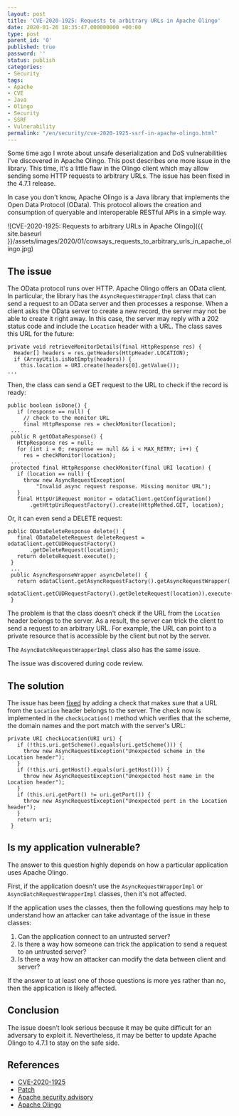 ```yaml
---
layout: post
title: 'CVE-2020-1925: Requests to arbitrary URLs in Apache Olingo'
date: 2020-01-26 18:35:47.000000000 +00:00
type: post
parent_id: '0'
published: true
password: ''
status: publish
categories:
- Security
tags:
- Apache
- CVE
- Java
- Olingo
- Security
- SSRF
- Vulnerability
permalink: "/en/security/cve-2020-1925-ssrf-in-apache-olingo.html"
---
```



Some time ago I wrote about unsafe deserialization and DoS vulnerabilities I've discovered in Apache Olingo. This post describes one more issue in the library. This time, it's a little flaw in the Olingo client which may allow sending some HTTP requests to arbitrary URLs. The issue has been fixed in the 4.7.1 release.





In case you don't know, Apache Olingo is a Java library that implements the Open Data Protocol (OData). This protocol allows the creation and consumption of queryable and interoperable RESTful APIs in a simple way.





![CVE-2020-1925: Requests to arbitrary URLs in Apache Olingo]({{ site.baseurl }}/assets/images/2020/01/cowsays_requests_to_arbitrary_urls_in_apache_olingo.jpg)



  
  




## The issue





The OData protocol runs over HTTP. Apache Olingo offers an OData client. In particular, the library has the `AsyncRequestWrapperImpl` class that can send a request to an OData server and then processes a response. When a client asks the OData server to create a new record, the server may not be able to create it right away. In this case, the server may reply with a 202 status code and include the `Location`&nbsp;header with a URL. The class saves this URL for the future:





```
private void retrieveMonitorDetails(final HttpResponse res) {
  Header[] headers = res.getHeaders(HttpHeader.LOCATION);
  if (ArrayUtils.isNotEmpty(headers)) {
    this.location = URI.create(headers[0].getValue());
...
```





Then, the class can send a GET request to the URL to check if the record is ready:





```
public boolean isDone() {
   if (response == null) {
     // check to the monitor URL
     final HttpResponse res = checkMonitor(location);
 ...
 public R getODataResponse() {
   HttpResponse res = null;
   for (int i = 0; response == null && i < MAX_RETRY; i++) {
     res = checkMonitor(location);
 ...
 protected final HttpResponse checkMonitor(final URI location) {
   if (location == null) {
     throw new AsyncRequestException(
         "Invalid async request response. Missing monitor URL");
   }
   final HttpUriRequest monitor = odataClient.getConfiguration()
       .getHttpUriRequestFactory().create(HttpMethod.GET, location);
```





Or, it can even send a DELETE request:





```
public ODataDeleteResponse delete() {
   final ODataDeleteRequest deleteRequest = odataClient.getCUDRequestFactory()
       .getDeleteRequest(location);
   return deleteRequest.execute();
 }
 ...
 public AsyncResponseWrapper asyncDelete() {
   return odataClient.getAsyncRequestFactory().getAsyncRequestWrapper(
       odataClient.getCUDRequestFactory().getDeleteRequest(location)).execute();
 }
```





The problem is that the class doesn't check if the URL from the `Location` header belongs to the server. As a result, the server can trick the client to send a request to an arbitrary URL. For example, the URL can point to a private resource that is accessible by the client but not by the server.





The `AsyncBatchRequestWrapperImpl` class also has the same issue.





The issue was discovered during code review.





## The solution





The issue has been [fixed](https://github.com/apache/olingo-odata4/pull/63/files) by adding a check that makes sure that a URL from the `Location` header belongs to the server. The check now is implemented in the `checkLocation()` method which verifies that the scheme, the domain names and the port match with the server's URL:





```
private URI checkLocation(URI uri) {
   if (!this.uri.getScheme().equals(uri.getScheme())) {
     throw new AsyncRequestException("Unexpected scheme in the Location header");
   }
   if (!this.uri.getHost().equals(uri.getHost())) {
     throw new AsyncRequestException("Unexpected host name in the Location header");
   }
   if (this.uri.getPort() != uri.getPort()) {
     throw new AsyncRequestException("Unexpected port in the Location header");
   }
   return uri;
 }
```





## Is my application vulnerable?





The answer to this question highly depends on how a particular application uses Apache Olingo.





First, if the application doesn't use the&nbsp;`AsyncRequestWrapperImpl` or `AsyncBatchRequestWrapperImpl` classes, then it's not affected.





If the application uses the classes, then the following questions may help to understand how an attacker can take advantage of the issue in these classes:





1. Can the application connect to an untrusted server?
2. Is there a way how someone can trick the application to send a request to an untrusted server?
3. Is there a way how an attacker can modify the data between client and server?





If the answer to at least one of those questions is more yes rather than no, then the application is likely affected.





## Conclusion





The issue doesn’t look serious because it may be quite difficult for an adversary to exploit it. Nevertheless, it may be better to update Apache Olingo to 4.7.1 to stay on the safe side.





## References





- [CVE-2020-1925](https://nvd.nist.gov/vuln/detail/CVE-2020-1925)
- [Patch](https://github.com/apache/olingo-odata4/pull/63)
- [Apache security advisory](https://mail-archives.apache.org/mod_mbox/olingo-user/202001.mbox/%3CCAGSZ4d6HwpF2woOrZJg_d0SkHytXJaCtAWXa3ZtBn33WG0YFvw%40mail.gmail.com%3E)
- [Apache Olingo](https://olingo.apache.org/)



